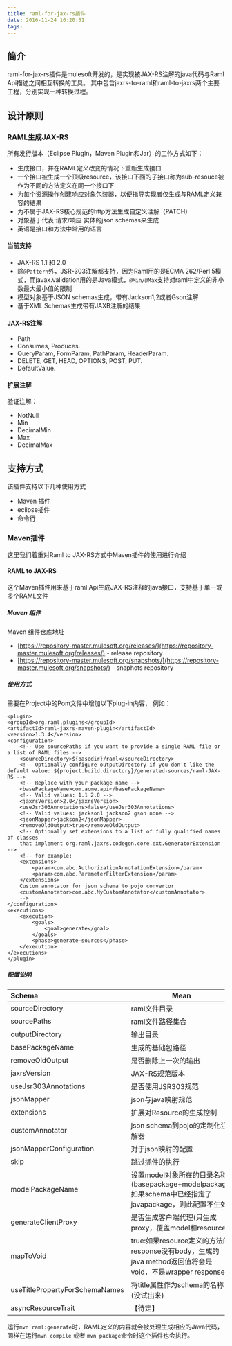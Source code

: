 ```yaml
---
title: raml-for-jax-rs插件
date: 2016-11-24 16:20:51
tags:
---
```


## 简介

raml-for-jax-rs插件是mulesoft开发的，是实现被JAX-RS注解的java代码与Raml Api描述之间相互转换的工具。
其中包含jaxrs-to-raml和raml-to-jaxrs两个主要工程，分别实现一种转换过程。
  
## 设计原则
### RAML生成JAX-RS
所有发行版本（Eclipse Plugin，Maven Plugin和Jar）的工作方式如下：

- 生成接口，并在RAML定义改变的情况下重新生成接口
- 一个接口被生成一个顶级resource，该接口下面的子接口称为sub-resouce被作为不同的方法定义在同一个接口下
- 为每个资源操作创建响应对象包装器，以便指导实现者仅生成与RAML定义兼容的结果
- 为不属于JAX-RS核心规范的http方法生成自定义注解（PATCH）
- 对象基于代表 请求/响应 实体的json schemas来生成
- 英语是接口和方法中常用的语言

#### 当前支持
- JAX-RS 1.1 和 2.0
- 除`@Pattern`外，JSR-303注解都支持，因为Raml用的是ECMA 262/Perl 5模式，而javax.validation用的是Java模式，`@Min/@Max`支持对raml中定义的非小数最大最小值的限制
- 模型对象基于JSON schemas生成，带有Jackson1,2或者Gson注解
- 基于XML Schemas生成带有JAXB注解的结果

#### JAX-RS注解
- Path
- Consumes, Produces.
- QueryParam, FormParam, PathParam, HeaderParam.
- DELETE, GET, HEAD, OPTIONS, POST, PUT.
- DefaultValue.

#### 扩展注解

验证注解：  

- NotNull
- Min
- DecimalMin
- Max
- DecimalMax

## 支持方式

该插件支持以下几种使用方式

- Maven 插件
- eclipse插件
- 命令行


### Maven插件

这里我们着重对Raml to JAX-RS方式中Maven插件的使用进行介绍

#### RAML to JAX-RS

这个Maven插件用来基于raml Api生成JAX-RS注释的java接口，支持基于单一或多个RAML文件

##### Maven 组件
Maven 组件仓库地址  
- [https://repository-master.mulesoft.org/releases/](https://repository-master.mulesoft.org/releases/) - release repository  
- [https://repository-master.mulesoft.org/snapshots/](https://repository-master.mulesoft.org/snapshots/) - snaphots repository  

##### 使用方式

需要在Project中的Pom文件中增加以下plug-in内容， 例如：

    <plugin>
    <groupId>org.raml.plugins</groupId>
    <artifactId>raml-jaxrs-maven-plugin</artifactId>
    <version>1.3.4</version>
    <configuration>
        <!-- Use sourcePaths if you want to provide a single RAML file or a list of RAML files -->
        <sourceDirectory>${basedir}/raml</sourceDirectory>
        <!-- Optionally configure outputDirectory if you don't like the default value: ${project.build.directory}/generated-sources/raml-JAX-RS -->
        <!-- Replace with your package name -->
        <basePackageName>com.acme.api</basePackageName>
        <!-- Valid values: 1.1 2.0 -->
        <jaxrsVersion>2.0</jaxrsVersion>
        <useJsr303Annotations>false</useJsr303Annotations>
        <!-- Valid values: jackson1 jackson2 gson none -->
        <jsonMapper>jackson2</jsonMapper>
        <removeOldOutput>true</removeOldOutput>
        <!-- Optionally set extensions to a list of fully qualified names of classes
        that implement org.raml.jaxrs.codegen.core.ext.GeneratorExtension -->
        <!-- for example:
        <extensions>
            <param>com.abc.AuthorizationAnnotationExtension</param>
            <param>com.abc.ParameterFilterExtension</param>
        </extensions>
        Custom annotator for json schema to pojo convertor
        <customAnnotator>com.abc.MyCustomAnnotator</customAnnotator>
        -->
    </configuration>
    <executions>
        <execution>
            <goals>
                <goal>generate</goal>
            </goals>
            <phase>generate-sources</phase>
        </execution>
    </executions>
	</plugin>

##### 配置说明

| Schema               |     Mean          |   Optional              |
| :--------            | --------------    | ------                  |
| sourceDirectory      |   raml文件目录     |  custom                 |
| sourcePaths          |   raml文件路径集合  | custom                  |
| outputDirectory      |   输出目录         | custom                  |
| basePackageName      |   生成的基础包路径  |  custom                 |
| removeOldOutput      |   是否删除上一次的输出| boolean                |
| jaxrsVersion         |   JAX-RS规范版本   |1.1 or 2.0               |
| useJsr303Annotations | 是否使用JSR303规范        |  boolean                |
| jsonMapper           | json与java映射规范        | jackson1 jackson2 gson none  |
| extensions           |  扩展对Resource的生成控制  |  custom  |
| customAnnotator      |   json schema到pojo的定制化注解器 |  custom  |
| jsonMapperConfiguration | 对于json映射的配置 | "generateBuilders","includeHashcodeAndEquals","includeToString","useLongIntegers" |
|       skip           | 跳过插件的执行 | boolean |
|    modelPackageName  | 设置model对象所在的目录名称(basepackage+modelpackage,如果schema中已经指定了javapackage，则此配置不生效) | custom | 
| generateClientProxy  | 是否生成客户端代理(只生成proxy，覆盖model和resource)  | boolean |
| mapToVoid            | true:如果resource定义的方法的response没有body，生成的java method返回值将会是void，不是wrapper response | boolean |
|useTitlePropertyForSchemaNames |将title属性作为schema的名称(没试出来) | boolean |
| asyncResourceTrait            | 【待定】 | |


运行`mvn raml:generate`时，RAML定义的内容就会被处理生成相应的Java代码，同样在运行`mvn compile` 或者 `mvn package`命令时这个插件也会执行。
